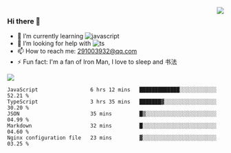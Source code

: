 <img align='right' src='https://github-readme-stats.vercel.app/api?username=niaogege&show_icons=true&theme=radical'/>

### Hi there 👋

- 🌱 I’m currently learning ![javascript](https://img.shields.io/badge/javacript-learn-orange)
- 🤔 I’m looking for help with ![ts](https://img.shields.io/badge/ts-learn-yellow)
- 📫 How to reach me: 291003932@qq.com
- ⚡ Fun fact:  I'm a fan of Iron Man, I love to sleep and 书法

![](https://github-readme-stats.vercel.app/api/top-langs/?username=niaogege&layout=compact)

<!--START_SECTION:waka-->
```text
JavaScript                 6 hrs 12 mins   █████████████░░░░░░░░░░░░   52.21 % 
TypeScript                 3 hrs 35 mins   ███████▓░░░░░░░░░░░░░░░░░   30.20 % 
JSON                       35 mins         █▒░░░░░░░░░░░░░░░░░░░░░░░   04.99 % 
Markdown                   32 mins         █░░░░░░░░░░░░░░░░░░░░░░░░   04.60 % 
Nginx configuration file   23 mins         ▓░░░░░░░░░░░░░░░░░░░░░░░░   03.25 % 
```
<!--END_SECTION:waka-->
